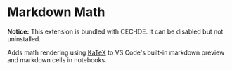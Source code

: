 # Markdown Math

**Notice:** This extension is bundled with CEC-IDE. It can be disabled but not uninstalled.

Adds math rendering using [KaTeX](https://katex.org) to VS Code's built-in markdown preview and markdown cells in notebooks.
